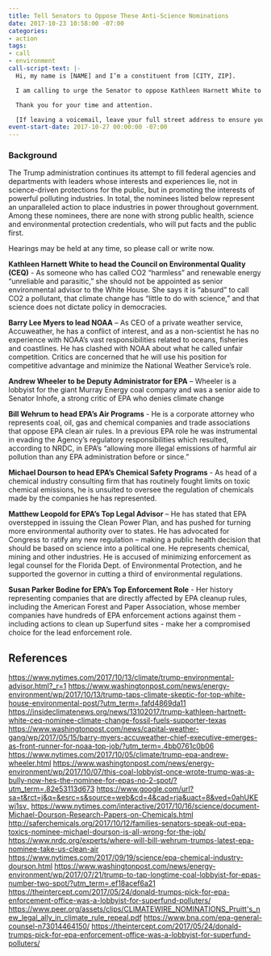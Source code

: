 ```yaml
---
title: Tell Senators to Oppose These Anti-Science Nominations
date: 2017-10-23 10:58:00 -07:00
categories:
- action
tags:
- call
- environment
call-script-text: |-
  Hi, my name is [NAME] and I’m a constituent from [CITY, ZIP].

  I am calling to urge the Senator to oppose Kathleen Harnett White to head the Council on Environmental Quality, Barry Lee Myers to lead NOAA, Andrew Wheeler to be Deputy Administrator for EPA, Bill Wehrum to head EPA’s Air Programs, Michael Dourson to head EPA’s Chemical Safety Programs, Matthew Leopold for EPA’s Top Legal Advisor, and Susan Parker Bodine for EPA’s Top Enforcement Role. The Trump administration continues its attempt to fill federal agencies and departments with leaders whose interests and experiences lie, not in science-driven protections for the public, but in promoting the interests of powerful polluting industries. Among these nominees, there are none with strong public health, science and environmental protection credentials, who will put facts and the public first.

  Thank you for your time and attention.

  [If leaving a voicemail, leave your full street address to ensure your call is tallied]
event-start-date: 2017-10-27 00:00:00 -07:00
---
```


### Background

The Trump administration continues its attempt to fill federal agencies and departments with leaders whose interests and experiences lie, not in science-driven protections for the public, but in promoting the interests of powerful polluting industries.  In total, the nominees listed below represent an unparalleled action to place  industries in power throughout government. Among these nominees, there are none with strong public health, science and environmental protection credentials, who will put facts and the public first. 

Hearings may be held at any time, so please call or write now.

**Kathleen Harnett White to head the Council on Environmental Quality (CEQ)** - As someone who has called CO2 “harmless” and renewable energy “unreliable and parasitic,” she should not be appointed as senior environmental advisor to the White House.  She says it is “absurd” to call CO2 a pollutant, that climate change has “little to do with science,” and that science does not dictate policy in democracies.  
 
**Barry Lee Myers to lead NOAA** – As CEO of a private weather service, Accuweather, he has a conflict of interest, and as a non-scientist he has no experience with NOAA’s vast responsibilities related to oceans, fisheries and coastlines.  He has clashed with NOAA about what he called unfair competition.  Critics are concerned that he will use his position for competitive advantage and minimize the National Weather Service’s role.  
 
**Andrew Wheeler to be Deputy Administrator for EPA** – Wheeler is a lobbyist for the giant Murray Energy coal company and was a senior aide to Senator Inhofe, a strong critic of EPA who denies climate change
 
**Bill Wehrum to head EPA’s Air Programs** - He is a corporate attorney who represents coal, oil, gas and chemical companies and trade associations that oppose EPA clean air rules.  In a previous EPA role he was instrumental in evading the Agency’s regulatory responsibilities which resulted, according to NRDC,  in EPA’s “allowing more illegal emissions of harmful air pollution than any EPA administration before or since.”
 
**Michael Dourson to head EPA’s Chemical Safety Programs** - As head of a chemical industry consulting firm that has routinely fought limits on toxic chemical emissions, he is unsuited to oversee the regulation of chemicals made by the companies he has represented.  
 
**Matthew Leopold for EPA’s Top Legal Advisor** – He has stated that EPA overstepped in issuing the Clean Power Plan, and has pushed for turning more environmental authority over to states. He has advocated for Congress to ratify any new regulation – making a public health decision that should be based on science into a political one.  He represents chemical, mining and other industries.  He is accused of minimizing enforcement as legal counsel for the Florida Dept. of Environmental Protection, and he supported the governor in cutting a third of environmental regulations.
 
**Susan Parker Bodine for EPA’s Top Enforcement Role** - Her history representing companies that are directly affected by EPA cleanup rules, including the American Forest and Paper Association, whose member companies have hundreds of EPA enforcement actions against them - including actions to clean up Superfund sites - make her a compromised choice for the lead enforcement role.  

## References
https://www.nytimes.com/2017/10/13/climate/trump-environmental-advisor.html?_r=1
https://www.washingtonpost.com/news/energy-environment/wp/2017/10/13/trump-taps-climate-skeptic-for-top-white-house-environmental-post/?utm_term=.fafd4869da11
https://insideclimatenews.org/news/13102017/trump-kathleen-hartnett-white-ceq-nominee-climate-change-fossil-fuels-supporter-texas
https://www.washingtonpost.com/news/capital-weather-gang/wp/2017/05/15/barry-myers-accuweather-chief-executive-emerges-as-front-runner-for-noaa-top-job/?utm_term=.4bb0761c0b06
https://www.nytimes.com/2017/10/05/climate/trump-epa-andrew-wheeler.html
https://www.washingtonpost.com/news/energy-environment/wp/2017/10/07/this-coal-lobbyist-once-wrote-trump-was-a-bully-now-hes-the-nominee-for-epas-no-2-spot/?utm_term=.82e53113d673
https://www.google.com/url?sa=t&rct=j&q=&esrc=s&source=web&cd=4&cad=rja&uact=8&ved=0ahUKEwj1sv_
https://www.nytimes.com/interactive/2017/10/16/science/document-Michael-Dourson-Research-Papers-on-Chemicals.html
http://saferchemicals.org/2017/10/12/families-senators-speak-out-epa-toxics-nominee-michael-dourson-is-all-wrong-for-the-job/
https://www.nrdc.org/experts/where-will-bill-wehrum-trumps-latest-epa-nominee-take-us-clean-air
https://www.nytimes.com/2017/09/19/science/epa-chemical-industry-dourson.html
https://www.washingtonpost.com/news/energy-environment/wp/2017/07/21/trump-to-tap-longtime-coal-lobbyist-for-epas-number-two-spot/?utm_term=.ef18acef6a21
https://theintercept.com/2017/05/24/donald-trumps-pick-for-epa-enforcement-office-was-a-lobbyist-for-superfund-polluters/
https://www.peer.org/assets/clips/CLIMATEWIRE_NOMINATIONS_Pruitt's_new_legal_ally_in_climate_rule_repeal.pdf
https://www.bna.com/epa-general-counsel-n73014464150/
https://theintercept.com/2017/05/24/donald-trumps-pick-for-epa-enforcement-office-was-a-lobbyist-for-superfund-polluters/